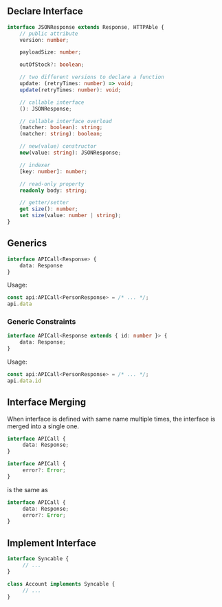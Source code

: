 ## Declare Interface

```typescript
interface JSONResponse extends Response, HTTPAble {
    // public attribute
    version: number;

    payloadSize: number;

    outOfStock?: boolean;

    // two different versions to declare a function
    update: (retryTimes: number) => void;
    update(retryTimes: number): void;

    // callable interface
    (): JSONResponse;

    // callable interface overload
    (matcher: boolean): string;
    (matcher: string): boolean;

    // new(value) constructor
    new(value: string): JSONResponse;

    // indexer
    [key: number]: number;

    // read-only property
    readonly body: string;

    // getter/setter
    get size(): number;
    set size(value: number | string);
}
```

## Generics

```typescript
interface APICall<Response> {
    data: Response
}
```

Usage:
```typescript
const api:APICall<PersonResponse> = /* ... */;
api.data
```

### Generic Constraints

```typescript
interface APICall<Response extends { id: number }> {
    data: Response;
}
```

Usage:
```typescript
const api:APICall<PersonResponse> = /* ... */;
api.data.id
```


## Interface Merging

When interface is defined with same name multiple times, the interface is merged into a single one.

```typescript
interface APICall {
     data: Response;
}

interface APICall {
     error?: Error;
}
```
is the same as
```typescript
interface APICall {
     data: Response;
     error?: Error;
}
```

## Implement Interface

```typescript
interface Syncable {
     // ...
}

class Account implements Syncable {
     // ...
}
```